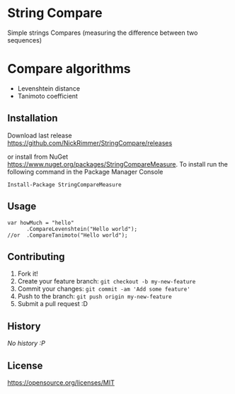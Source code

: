 # String  Compare

Simple strings Compares (measuring the difference between two sequences)

# Compare algorithms

* Levenshtein distance
* Tanimoto coefficient

## Installation

Download last release https://github.com/NickRimmer/StringCompare/releases 

or install from NuGet https://www.nuget.org/packages/StringCompareMeasure. To install run the following command in the Package Manager Console
```
Install-Package StringCompareMeasure
```

## Usage

    var howMuch = "hello"
          .CompareLevenshtein("Hello world");
    //or  .CompareTanimoto("Hello world");

## Contributing

1. Fork it!
2. Create your feature branch: `git checkout -b my-new-feature`
3. Commit your changes: `git commit -am 'Add some feature'`
4. Push to the branch: `git push origin my-new-feature`
5. Submit a pull request :D

## History

_No history :P_


## License

https://opensource.org/licenses/MIT
